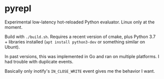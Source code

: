pyrepl
======

Experimental low-latency hot-reloaded Python evaluator. Linux only at the moment.

Build with `./build.sh`. Requires a recent version of cmake, plus Python 3.7 + libraries installed (`apt install python3-dev` or something similar on Ubunt).

In past versions, this was implemented in Go and ran on multiple platforms. I had trouble with duplicate events.

Basically only inotify's `IN_CLOSE_WRITE` event gives me the behavior I want.
